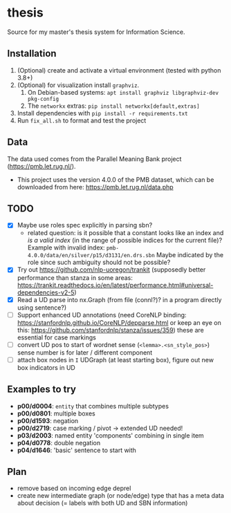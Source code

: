 # thesis
Source for my master's thesis system for Information Science.

## Installation
1. (Optional) create and activate a virtual environment (tested with python 3.8+)
2. (Optional) for visualization install `graphviz`. 
   1. On Debian-based systems: `apt install graphviz libgraphviz-dev pkg-config`
   2. The `networkx` extras: `pip install networkx[default,extras]`
3. Install dependencies with `pip install -r requirements.txt`
4. Run `fix_all.sh` to format and test the project

## Data
The data used comes from the Parallel Meaning Bank project (https://pmb.let.rug.nl/).
- This project uses the version 4.0.0 of the PMB dataset, which can be downloaded from here: https://pmb.let.rug.nl/data.php

## TODO
- [x] Maybe use roles spec explicitly in parsing sbn?
  * related question: is it possible that a constant looks like an index and *is a valid index* (in the range of possible indices for the current file)? Example with invalid index: `pmb-4.0.0/data/en/silver/p15/d3131/en.drs.sbn` Maybe indicated by the role since such ambiguity should not be possible?
- [x] Try out https://github.com/nlp-uoregon/trankit (supposedly better performance than stanza in some areas: https://trankit.readthedocs.io/en/latest/performance.html#universal-dependencies-v2-5)
- [x] Read a UD parse into nx.Graph (from file (connl?)? in a program directly using sentence?)
- [ ] Support enhanced UD annotations (need CoreNLP binding: https://stanfordnlp.github.io/CoreNLP/depparse.html or keep an eye on this: https://github.com/stanfordnlp/stanza/issues/359) these are essential for case markings
- [ ] convert UD pos to start of wordnet sense (`<lemma>.<sn_style_pos>`) sense number is for later / different component
- [ ] attach box nodes in `I` UDGraph (at least starting box), figure out new box indicators in UD

## Examples to try
* **p00/d0004**: `entity` that combines multiple subtypes
* **p00/d0801**: multiple boxes
* **p00/d1593**: negation
* **p00/d2719**: case marking / pivot -> extended UD needed!
* **p03/d2003**: named entity 'components' combining in single item
* **p04/d0778**: double negation
* **p04/d1646**: 'basic' sentence to start with

## Plan
* remove based on incoming edge deprel
* create new intermediate graph (or node/edge) type that has a meta data about decision (= labels with both UD and SBN information)


